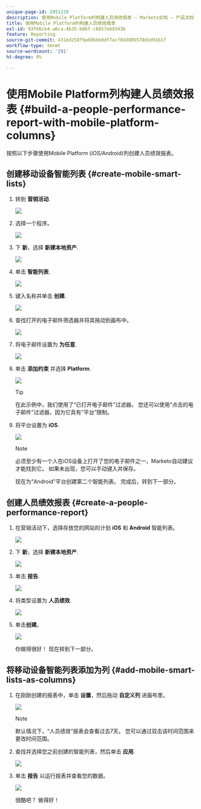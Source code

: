 ```yaml
---
unique-page-id: 2951220
description: 使用Mobile Platform列构建人员绩效报表 — Marketo文档 — 产品文档
title: 使用Mobile Platform列构建人员绩效报表
exl-id: 93fb6cb4-a6ca-4b35-b8bf-c6657eb9343b
feature: Reporting
source-git-commit: 431bd258f9a68bbb9df7acf043085578d3d91b1f
workflow-type: tm+mt
source-wordcount: '291'
ht-degree: 0%

---
```


# 使用Mobile Platform列构建人员绩效报表 {#build-a-people-performance-report-with-mobile-platform-columns}

按照以下步骤使用Mobile Platform (iOS/Android)列创建人员绩效报表。

## 创建移动设备智能列表 {#create-mobile-smart-lists}

1. 转到 **营销活动**.

   ![](assets/ma.png)

1. 选择一个程序。

   ![](assets/two-1.png)

1. 下 **新**，选择 **新建本地资产**.

   ![](assets/three-1.png)

1. 单击 **智能列表**.

   ![](assets/four-1.png)

1. 键入名称并单击 **创建**.

   ![](assets/five-1.png)

1. 查找打开的电子邮件筛选器并将其拖动到画布中。

   ![](assets/six-1.png)

1. 将电子邮件设置为 **为任意**.

   ![](assets/seven.png)

1. 单击 **添加约束** 并选择 **Platform**.

   ![](assets/eight.png)

   >[!TIP]
   >
   >在此示例中，我们使用了“已打开电子邮件”过滤器。 您还可以使用“点击的电子邮件”过滤器，因为它具有“平台”限制。

1. 将平台设置为 **iOS**.

   ![](assets/nine.png)

   >[!NOTE]
   >
   >必须至少有一个人在iOS设备上打开了您的电子邮件之一，Marketo自动建议才能找到它。 如果未出现，您可以手动键入并保存。

   现在为“Android”平台创建第二个智能列表。 完成后，转到下一部分。

## 创建人员绩效报表 {#create-a-people-performance-report}

1. 在营销活动下，选择存放您的网站的计划 **iOS** 和 **Android** 智能列表。

   ![](assets/ten.png)

1. 下 **新**，选择 **新建本地资产**.

   ![](assets/eleven.png)

1. 单击 **报告**.

   ![](assets/twelve.png)

1. 将类型设置为 **人员绩效**.

   ![](assets/thirteen.png)

1. 单击&#x200B;**创建**。

   ![](assets/fourteen.png)

   你做得很好！ 现在转到下一部分。

## 将移动设备智能列表添加为列 {#add-mobile-smart-lists-as-columns}

1. 在刚刚创建的报表中，单击 **设置**，然后拖动 **自定义列** 进画布里。

   ![](assets/fifteen.png)

   >[!NOTE]
   >
   >默认情况下，“人员绩效”报表会查看过去7天。 您可以通过双击该时间范围来更改时间范围。

1. 查找并选择您之前创建的智能列表，然后单击 **应用**.

   ![](assets/sixteen.png)

1. 单击 **报告** 以运行报表并查看您的数据。

   ![](assets/seventeen.png)

   很酷吧？ 做得好！
